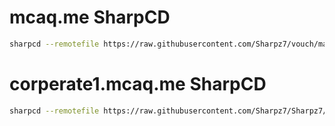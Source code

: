 # mcaq.me SharpCD

```bash
sharpcd --remotefile https://raw.githubusercontent.com/Sharpz7/vouch/main/.sharpcd/mcaq.sharpcd.yml
```

# corperate1.mcaq.me SharpCD

```bash
sharpcd --remotefile https://raw.githubusercontent.com/Sharpz7/Sharpz7/main/.sharpcd/corp1.sharpcd.yml
```